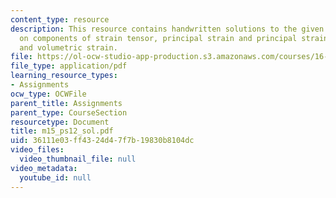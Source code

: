 ```yaml
---
content_type: resource
description: This resource contains handwritten solutions to the given problem set
  on components of strain tensor, principal strain and principal strain directions,
  and volumetric strain.
file: https://ol-ocw-studio-app-production.s3.amazonaws.com/courses/16-01-unified-engineering-i-ii-iii-iv-fall-2005-spring-2006/36111e03ff4324d47f7b19830b8104dc_m15_ps12_sol.pdf
file_type: application/pdf
learning_resource_types:
- Assignments
ocw_type: OCWFile
parent_title: Assignments
parent_type: CourseSection
resourcetype: Document
title: m15_ps12_sol.pdf
uid: 36111e03-ff43-24d4-7f7b-19830b8104dc
video_files:
  video_thumbnail_file: null
video_metadata:
  youtube_id: null
---
```

